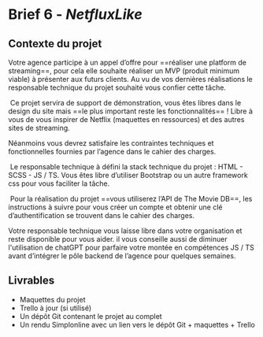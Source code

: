 
# **Brief 6** - *NetfluxLike*


## Contexte du projet


Votre agence participe à un appel d’offre pour ==réaliser une platform de streaming==, pour cela elle souhaite réaliser un MVP (produit minimum viable) à présenter aux futurs clients. Au vu de vos dernières réalisations le responsable technique du projet souhaité vous confier cette tâche.

​
Ce projet servira de support de démonstration, vous êtes libres dans le design du site mais ==le plus important reste les fonctionnalités== ! Libre à vous de vous inspirer de Netflix (maquettes en ressources) et des autres sites de streaming.

Néanmoins vous devrez satisfaire les contraintes techniques et fonctionnelles fournies par l’agence dans le cahier des charges.

​
Le responsable technique à défini la stack technique du projet : HTML - SCSS - JS / TS. Vous êtes libre d’utiliser Bootstrap ou un autre framework css pour vous faciliter la tâche.

​
Pour la réalisation du projet ==vous utiliserez l’API de The Movie DB==, les instructions à suivre pour vous créer un compte et obtenir une clé d’authentification se trouvent dans le cahier des charges.


Votre responsable technique vous laisse libre dans votre organisation et reste disponible pour vous aider. il vous conseille aussi de diminuer l'utilisation de chatGPT pour parfaire votre montée en compétences JS / TS avant d’intégrer le pôle backend de l’agence pour quelques semaines.

## ​Livrables

- Maquettes du projet
- Trello à jour (si utilisé)
- Un dépôt Git contenant le projet au complet
- Un rendu Simplonline avec un lien vers le dépôt Git + maquettes + Trello